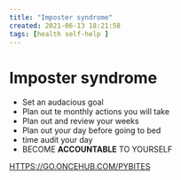 ```yaml
---
title: "Imposter syndrome"
created: 2021-06-13 18:21:58
tags: [health self-help ]
---
```


#  Imposter syndrome 

- Set an audacious goal
- Plan out te monthly actions you will take
- Plan out and review your weeks
- Plan out your day before going to bed
- time audit your day
- BECOME **ACCOUNTABLE** TO YOURSELF

[HTTPS://GO.ONCEHUB.COM/PYBITES](HTTPS://GO.ONCEHUB.COM/PYBITES)
